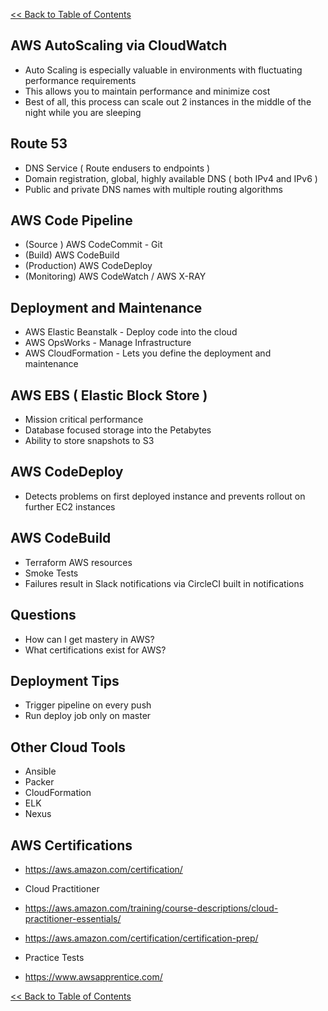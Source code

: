[<< Back to Table of Contents](README.md)

## AWS AutoScaling via CloudWatch

- Auto Scaling is especially valuable in environments with fluctuating performance requirements
- This allows you to maintain performance and minimize cost
- Best of all, this process can scale out 2 instances in the middle of the night while you are sleeping

## Route 53

- DNS Service ( Route endusers to endpoints )
- Domain registration, global, highly available DNS ( both IPv4 and IPv6 )
- Public and private DNS names with multiple routing algorithms

## AWS Code Pipeline

- (Source ) AWS CodeCommit - Git
- (Build) AWS CodeBuild 
- (Production) AWS CodeDeploy
- (Monitoring) AWS CodeWatch / AWS X-RAY



## Deployment and Maintenance

- AWS Elastic Beanstalk - Deploy code into the cloud
- AWS OpsWorks - Manage Infrastructure
- AWS CloudFormation - Lets you define the deployment and maintenance 

## AWS EBS ( Elastic Block Store ) 

- Mission critical performance 
- Database focused storage into the Petabytes
- Ability to store snapshots to S3

## AWS CodeDeploy

- Detects problems on first deployed instance and prevents rollout on further EC2 instances

## AWS CodeBuild

- Terraform AWS resources
- Smoke Tests 
- Failures result in Slack notifications via CircleCI built in notifications

## Questions

- How can I get mastery in AWS?
- What certifications exist for AWS?

## Deployment Tips

- Trigger pipeline on every push
- Run deploy job only on master

## Other Cloud Tools

- Ansible
- Packer
- CloudFormation
- ELK
- Nexus

## AWS Certifications

- https://aws.amazon.com/certification/

- Cloud Practitioner
- https://aws.amazon.com/training/course-descriptions/cloud-practitioner-essentials/
- https://aws.amazon.com/certification/certification-prep/

- Practice Tests
- https://www.awsapprentice.com/

[<< Back to Table of Contents](README.md)
